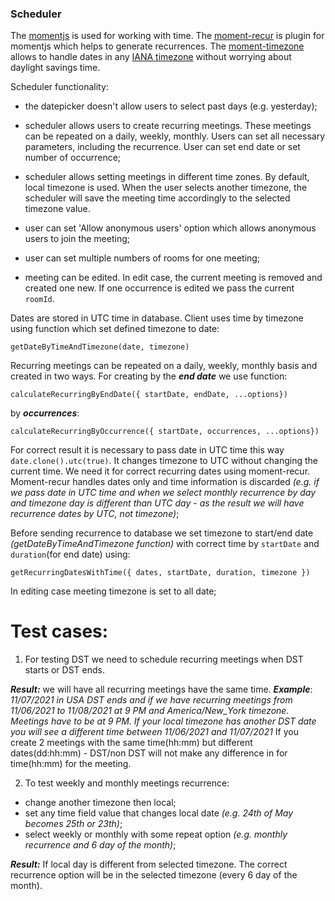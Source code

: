 ### Scheduler

The [momentjs](https://momentjs.com/) is used for working with time. The [moment-recur](https://github.com/c-trimm/moment-recur) is plugin for momentjs which helps to generate recurrences. The [moment-timezone](https://momentjs.com/timezone/) allows to handle dates in any [IANA timezone](https://www.iana.org/time-zones) without worrying about daylight savings time.

Scheduler functionality: 
- the datepicker doesn't allow users to select past days (e.g. yesterday); 
- scheduler allows users to create recurring meetings. These meetings can be repeated on a daily, weekly, monthly. Users can set all necessary parameters, including the recurrence. User can set end date or set number of occurrence;
- scheduler allows setting meetings in different time zones. By default, local timezone is used. When the user selects another timezone, the scheduler will save the meeting time accordingly to the selected timezone value. 

- user can set 'Allow anonymous users' option which allows anonymous users to join the meeting;
- user can set multiple numbers of rooms for one meeting;
- meeting can be edited. In edit case, the current meeting is removed and created one new. If one occurrence is edited we pass the current `roomId`.

Dates are stored in UTC time in database. Client uses time by timezone using function which set defined timezone to date:
```
getDateByTimeAndTimezone(date, timezone)
```
Recurring meetings can be repeated on a daily, weekly, monthly basis and created in two ways. For creating by the ***end date*** we use function:
```
calculateRecurringByEndDate({ startDate, endDate, ...options})
``` 
 by ***occurrences***:  
 ```
 calculateRecurringByOccurrence({ startDate, occurrences, ...options})
 ```
 For correct result it is necessary to pass date in UTC time this way `date.clone().utc(true)`. It changes timezone to UTC without changing the current time. We need it for correct recurring dates using moment-recur. Moment-recur handles dates only and time information is discarded *(e.g. if we pass date in UTC time and when we select monthly recurrence by day and timezone day is different than UTC day - as the result we will have recurrence dates by UTC, not timezone)*;

Before sending recurrence to database we set timezone to start/end date *(getDateByTimeAndTimezone function)* with correct time by `startDate` and `duration`(for end date) using:
```
getRecurringDatesWithTime({ dates, startDate, duration, timezone }) 
```
In editing case meeting timezone is set to all date; 

# Test cases: 
1. For testing DST we need to schedule recurring meetings when DST starts or DST ends. 

***Result:***  we will have all recurring meetings have the same time.
***Example***: *11/07/2021 in USA  DST ends and if we have recurring meetings from 11/06/2021 to 11/08/2021 at 9 PM  and America/New_York timezone. Meetings have to be at 9 PM. If your local timezone has another DST date you will see a different time between 11/06/2021 and 11/07/2021*
If you create 2 meetings with the same time(hh:mm) but different dates(dd:hh:mm) - DST/non DST will not make any difference in for time(hh:mm) for the meeting.

2. To test weekly and monthly meetings recurrence:
- change another timezone then local;
- set any time field value that changes local date *(e.g. 24th of May becomes 25th or 23th)*;
- select weekly or monthly with some repeat option *(e.g. monthly recurrence and 6 day of the month)*;

***Result:*** If local day is different from selected timezone. The correct recurrence option will be in the selected timezone (every 6 day of the month).
